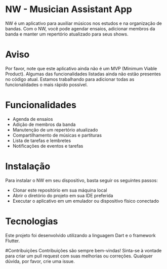 # NW - Musician Assistant App
NW é um aplicativo para auxiliar músicos nos estudos e na organização de bandas. Com o NW, você pode agendar ensaios, adicionar membros da banda e manter um repertório atualizado para seus shows.

# Aviso
Por favor, note que este aplicativo ainda não é um MVP (Minimum Viable Product). Algumas das funcionalidades listadas ainda não estão presentes no código atual. Estamos trabalhando para adicionar todas as funcionalidades o mais rápido possível.

# Funcionalidades
- Agenda de ensaios
- Adição de membros da banda
- Manutenção de um repertório atualizado
- Compartilhamento de músicas e partituras
- Lista de tarefas e lembretes
- Notificações de eventos e tarefas


# Instalação
Para instalar o NW em seu dispositivo, basta seguir os seguintes passos:

- Clonar este repositório em sua máquina local
- Abrir o diretório do projeto em sua IDE preferida
- Executar o aplicativo em um emulador ou dispositivo físico conectado

# Tecnologias
Este projeto foi desenvolvido utilizando a linguagem Dart e o framework Flutter.

#Contribuições
Contribuições são sempre bem-vindas! Sinta-se à vontade para criar um pull request com suas melhorias ou correções. Qualquer dúvida, por favor, crie uma issue.
